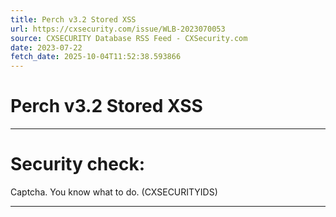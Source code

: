 ```yaml
---
title: Perch v3.2 Stored XSS
url: https://cxsecurity.com/issue/WLB-2023070053
source: CXSECURITY Database RSS Feed - CXSecurity.com
date: 2023-07-22
fetch_date: 2025-10-04T11:52:38.593866
---
```


# Perch v3.2 Stored XSS

---

# Security check:

Captcha. You know what to do. (CXSECURITYIDS)

---